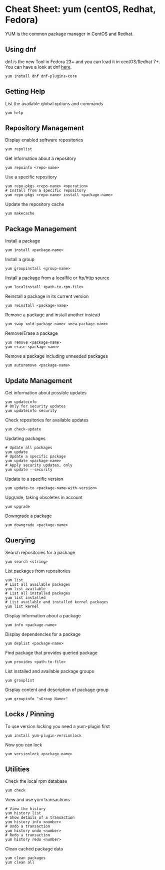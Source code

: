 # Cheat Sheet: yum (centOS, Redhat, Fedora)

YUM is the common package manager in CentOS and Redhat.

## Using dnf

dnf is the new Tool in Fedora 23+ and you can load it in centOS/Redhat 7+. You can have a look at dnf [here](./dnf.md).

```
yum install dnf dnf-plugins-core
```

## Getting Help

List the available global options and commands

```
yum help
```

## Repository Management

Display enabled software repositories

```
yum repolist
```

Get information about a repository

```
yum repoinfo <repo-name>
```

Use a specific repository

```
yum repo-pkgs <repo-name> <operation>
# Install from a specific repository
yum repo-pkgs <repo-name> install <package-name>
```

Update the repository cache

```
yum makecache
```

## Package Management

Install a package

```
yum install <package-name>
```

Install a group

```
yum groupinstall <group-name>
```

Install a package from a localfile or ftp/http source

```
yum localinstall <path-to-rpm-file>
```

Reinstall a package in its current version

```
yum reinstall <package-name>
```

Remove a package and install another instead

```
yum swap <old-package-name> <new-package-name>
```

Remove/Erase a package

```
yum remove <package-name>
yum erase <package-name>
```

Remove a package including unneeded packages

```
yum autoremove <package-name>
```

## Update Management

Get information about possible updates

```
yum updateinfo
# Only for security updates
yum updateinfo security
```

Check repositories for available updates

```
yum check-update
```

Updating packages

```
# Update all packages
yum update
# Update a specific package
yum update <package-name>
# Apply security updates, only
yum update --security
```

Update to a specific version

```
yum update-to <package-name-with-version>
```

Upgrade, taking obsoletes in account

```
yum upgrade
```

Downgrade a package
```
yum downgrade <package-name>
```

## Querying

Search repositories for a package
```
yum search <string>
```

List packages from repositories

```
yum list
# List all available packages
yum list available
# List all installed packages
yum list installed
# List available and installed kernel packages
yum list kernel
```

Display information about a package

```
yum info <package-name>
```

Display dependencies for a package

```
yum deplist <package-name>
```

Find package that provides queried package

```
yum provides <path-to-file>
```

List installed and available package groups

```
yum grouplist
```

Display content and description of package group

```
yum groupinfo "<Group Name>"
```

## Locks / Pinning

To use version locking you need a yum-plugin first

```
yum install yum-plugin-versionlock
```

Now you can lock

```
yum versionlock <package-name>
```

## Utilities

Check the local rpm database

```
yum check
```

View and use yum transactions

```
# View the history
yum history list
# Show details of a transaction
yum history info <number>
# Undo a transaction
yum history undo <number>
# Redo a transaction
yum history redo <number>
```

Clean cached package data
```
yum clean packages
yum clean all
```
